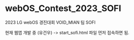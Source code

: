 # webOS_Contest_2023_SOFI
2023 LG webOS 경진대회 VOID_MIAN 팀 SOFI

현재 웹앱 개발 중 (유건우) -> start_sofi.html 파일 먼저 접속하면 됨.
